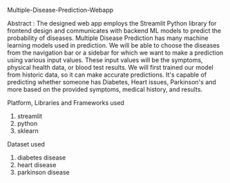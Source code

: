 Multiple-Disease-Prediction-Webapp

Abstract : The designed web app employs the Streamlit Python library for frontend design and communicates with backend ML models to predict the probability of diseases. Multiple Disease Prediction has many machine learning models used in prediction. We will be able to choose the diseases from the navigation bar or a sidebar for which we want to make a prediction using various input values. These input values will be the symptoms, physical health data, or blood test results. We will first trained our model from historic data, so it can make accurate predictions. It's capable of predicting whether someone has Diabetes, Heart issues, Parkinson's and more based on the provided symptoms, medical history, and results.

Platform, Libraries and Frameworks used
  1. streamlit
  2. python
  3. sklearn

Dataset used
  1. diabetes disease
  2. heart disease
  3. parkinson disease
